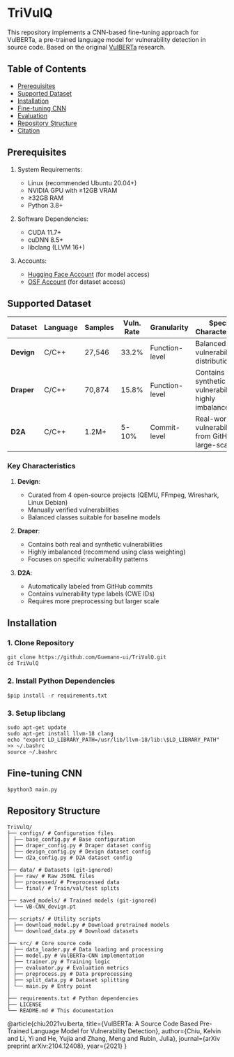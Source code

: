 # TriVulQ
This repository implements a CNN-based fine-tuning approach for VulBERTa, a pre-trained language model for vulnerability detection in source code. Based on the original [VulBERTa](https://github.com/ICL-ml4csec/VulBERTa) research.

## Table of Contents
- [Prerequisites](#prerequisites)
- [Supported Dataset](#data)
- [Installation](#installation)
- [Fine-tuning CNN](#fine-tuning-cnn)
- [Evaluation](#evaluation)
- [Repository Structure](#repository-structure)
- [Citation](#citation)

## Prerequisites

1. System Requirements:
   - Linux (recommended Ubuntu 20.04+)
   - NVIDIA GPU with ≥12GB VRAM
   - ≥32GB RAM
   - Python 3.8+

2. Software Dependencies:
   - CUDA 11.7+
   - cuDNN 8.5+
   - libclang (LLVM 16+)

3. Accounts:
   - [Hugging Face Account](https://huggingface.co/join) (for model access)
   - [OSF Account](https://osf.io/) (for dataset access)

## Supported Dataset

| Dataset | Language | Samples | Vuln. Rate | Granularity | Special Characteristics |
|---------|----------|---------|------------|-------------|-------------------------|
| **Devign** | C/C++ | 27,546 | 33.2% | Function-level | Balanced vulnerability distribution |
| **Draper** | C/C++ | 70,874 | 15.8% | Function-level | Contains synthetic vulnerabilities, highly imbalanced |
| **D2A** | C/C++ | 1.2M+ | 5-10% | Commit-level | Real-world vulnerabilities from GitHub, large-scale |

### Key Characteristics

1. **Devign**:
   - Curated from 4 open-source projects (QEMU, FFmpeg, Wireshark, Linux Debian)
   - Manually verified vulnerabilities
   - Balanced classes suitable for baseline models

2. **Draper**:
   - Contains both real and synthetic vulnerabilities
   - Highly imbalanced (recommend using class weighting)
   - Focuses on specific vulnerability patterns

3. **D2A**:
   - Automatically labeled from GitHub commits
   - Contains vulnerability type labels (CWE IDs)
   - Requires more preprocessing but larger scale

## Installation

### 1. Clone Repository
```
git clone https://github.com/Guemann-ui/TriVulQ.git
cd TriVulQ
```
### 2. Install Python Dependencies
```
$pip install -r requirements.txt
```
### 3. Setup libclang
```
sudo apt-get update
sudo apt-get install llvm-18 clang
echo "export LD_LIBRARY_PATH=/usr/lib/llvm-18/lib:\$LD_LIBRARY_PATH" >> ~/.bashrc
source ~/.bashrc
```
## Fine-tuning CNN
```
$python3 main.py
```

## Repository Structure

```
TriVulQ/
├── configs/ # Configuration files
│ ├── base_config.py # Base configuration
│ ├── draper_config.py # Draper dataset config
│ ├── devign_config.py # Devign dataset config
│ └── d2a_config.py # D2A dataset config
│
├── data/ # Datasets (git-ignored)
│ ├── raw/ # Raw JSONL files
│ ├── processed/ # Preprocessed data
│ └── final/ # Train/val/test splits
│
├── saved_models/ # Trained models (git-ignored)
│ └── VB-CNN_devign.pt
│
├── scripts/ # Utility scripts
│ ├── download_model.py # Download pretrained models
│ └── download_data.py # Download datasets
│
├── src/ # Core source code
│ ├── data_loader.py # Data loading and processing
│ ├── model.py # VulBERTa-CNN implementation
│ ├── trainer.py # Training logic
│ ├── evaluator.py # Evaluation metrics
│ ├── preprocess.py # Data preprocessing
│ ├── split_data.py # Dataset splitting
│ └── main.py # Entry point
│
├── requirements.txt # Python dependencies
├── LICENSE
└── README.md # This documentation
```


@article{chiu2021vulberta,
  title={VulBERTa: A Source Code Based Pre-Trained Language Model for Vulnerability Detection},
  author={Chiu, Kelvin and Li, Yi and He, Yujia and Zhang, Meng and Rubin, Julia},
  journal={arXiv preprint arXiv:2104.12408},
  year={2021}
}